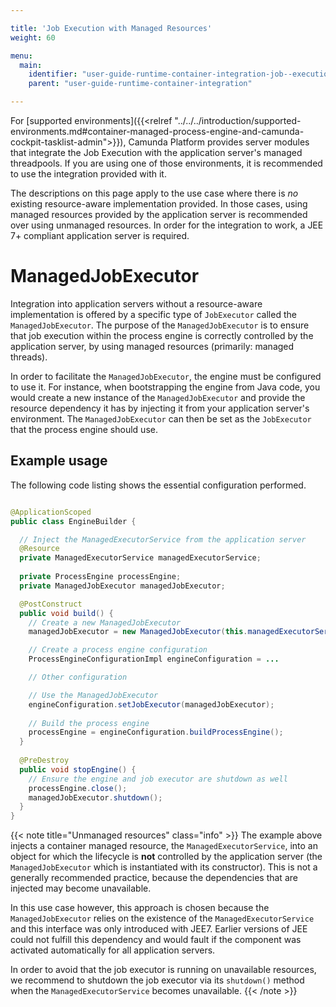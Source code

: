 ```yaml
---

title: 'Job Execution with Managed Resources'
weight: 60

menu:
  main:
    identifier: "user-guide-runtime-container-integration-job--execution-other-jee"
    parent: "user-guide-runtime-container-integration"

---
```


For [supported environments]({{<relref "../../../introduction/supported-environments.md#container-managed-process-engine-and-camunda-cockpit-tasklist-admin">}}), Camunda Platform provides server modules that integrate the Job Execution with the application server's managed threadpools. If you are using one of those environments, it is recommended to use the integration provided with it. 

The descriptions on this page apply to the use case where there is *no* existing resource-aware implementation provided. In those cases, using managed resources provided by the application server is recommended over using unmanaged resources. In order for the integration to work, a JEE 7+ compliant application server is required. 

# ManagedJobExecutor

Integration into application servers without a resource-aware implementation is offered by a specific type of `JobExecutor` called the `ManagedJobExecutor`. The purpose of the `ManagedJobExecutor` is to ensure that job execution within the process engine is correctly controlled by the application server, by using managed resources (primarily: managed threads).

In order to facilitate the `ManagedJobExecutor`, the engine must be configured to use it. For instance, when bootstrapping the engine from Java code, you would create a new instance of the `ManagedJobExecutor` and provide the resource dependency it has by injecting it from your application server's environment. The `ManagedJobExecutor` can then be set as the `JobExecutor` that the process engine should use.

## Example usage

The following code listing shows the essential configuration performed.

```java

@ApplicationScoped
public class EngineBuilder {

  // Inject the ManagedExecutorService from the application server
  @Resource
  private ManagedExecutorService managedExecutorService;
  
  private ProcessEngine processEngine;
  private ManagedJobExecutor managedJobExecutor;

  @PostConstruct
  public void build() {
  	// Create a new ManagedJobExecutor
  	managedJobExecutor = new ManagedJobExecutor(this.managedExecutorService);

  	// Create a process engine configuration 
    ProcessEngineConfigurationImpl engineConfiguration = ...

    // Other configuration

    // Use the ManagedJobExecutor
    engineConfiguration.setJobExecutor(managedJobExecutor);
    
    // Build the process engine
    processEngine = engineConfiguration.buildProcessEngine();
  }
  
  @PreDestroy
  public void stopEngine() {
    // Ensure the engine and job executor are shutdown as well
    processEngine.close();
    managedJobExecutor.shutdown();
  }
}
```

{{< note title="Unmanaged resources" class="info" >}}
  The example above injects a container managed resource, the `ManagedExecutorService`, into an object for which the lifecycle is **not** controlled by the application server (the `ManagedJobExecutor` which is instantiated with its constructor). This is not a generally recommended practice, because the dependencies that are injected may become unavailable.

  In this use case however, this approach is chosen because the `ManagedJobExecutor` relies on the existence of the `ManagedExecutorService` and this interface was only introduced with JEE7. Earlier versions of JEE could not fulfill this dependency and would fault if the component was activated automatically for all application servers.

  In order to avoid that the job executor is running on unavailable resources, we recommend to shutdown the job executor via its `shutdown()` method when the `ManagedExecutorService` becomes unavailable.
{{< /note >}}
